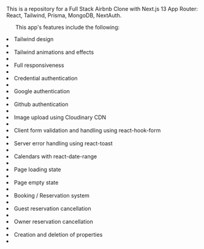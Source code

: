 This is a repository for a Full Stack Airbnb Clone with Next.js 13 App Router: React, Tailwind, Prisma, MongoDB, NextAuth.

<ul>This app's features include the following:</ul>
    <li>Tailwind design<li>
    <li>Tailwind animations and effects<li>
    <li>Full responsiveness<li>
    <li>Credential authentication<li>
    <li>Google authentication<li>
    <li>Github authentication<li>
    <li>Image upload using Cloudinary CDN<li>
    <li>Client form validation and handling using react-hook-form<li>
    <li>Server error handling using react-toast<li>
    <li>Calendars with react-date-range<li>
    <li>Page loading state<li>
    <li>Page empty state<li>
    <li>Booking / Reservation system<li>
    <li>Guest reservation cancellation<li>
    <li>Owner reservation cancellation<li>
    <li>Creation and deletion of properties<li>
